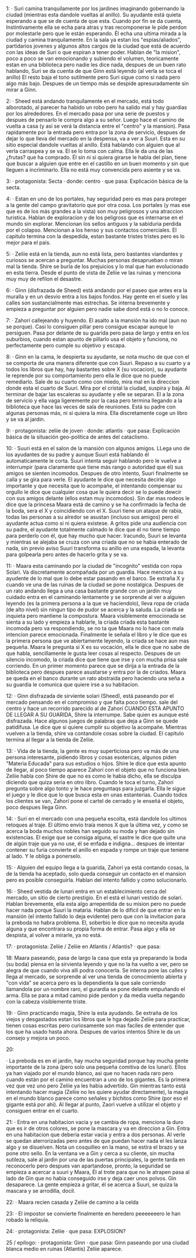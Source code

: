 1:
· Suri camina tranquilamente por los jardines imaginando gobernando la ciudad (mientras esta dandole vueltas al anillo). Su ayudante está quieta esperando a que se de cuenta de que esta. Cuando por fin se da cuenta, Instintivamente ella se echa para atras y tras recomponerse le pide perdon por molestarle pero que le están esperando. Él echa una ultima mirada a la ciudad y camina tranquilamente.
En la sala ya estan los "espias/aliados", partidarios jovenes y algunos altos cargos de la ciudad que está de acuerdo con las ideas de Suri o que espiran a tener poder. Hablan de "la mision", poco a poco se van emocionando y subiendo el volumen, teoricamente estan en una biblioteca pero nadie les dice nada, despues de un buen rato hablando, Suri se da cuenta de que Ginn está leyendo (al verla se toca el anillo) El resto baja el tono sutilmente pero Suri sigue como si nada pero algo más bajo. Despues de un tiempo más se despide apresuradamente sin mirar a Ginn.

2:
· Sheed está andando tranquilamente en el mercado, está todo alborotado, al parecer ha habido un robo pero ha salido mal y hay guardias por los alrededores. En el mercado pasa por una serie de puestos y despues de pensarlo le compra algo a su señor. Luego hace el camino de vuelta a casa (y asi se verá la distancia entre el "centro" y la mansion). Pasa rapidamente por la entrada pero entra por la zona de servicio, despues de dejar lo que lleva del mercado en la despensa, va a ver a Suuri. Esta en su sitio especial dandole vueltas al anillo. Está hablando con alguien que al verla carraspea y se va. El se lo toma con calma. Ella le da una de las ¿frutas? que ha comprado. Él sin ni si quiera girarse le habla del plan, tiene que buscar a alguien que entre en el castillo en un buen momento y sin que lleguen a incriminarlo. Ella no está muy convencida pero asiente y se va.

3:
· protagonista: Secta
· donde: centro
· que pasa: Explicación básica de la secta.

4:
· Estan en uno de los portales, hay seguridad pero es mas para proteger a la gente del campo gravitatorio que por otra cosa. Los portales (y mas ese que es de los más grandes a la vista) son muy peligrosos y una atraccion turistica. Hablan de exploracion y de los peligross que es internarse en el mundo sin explorar. Mencionan los sellos antiguos y la sabiduria perdida por el colapso. Mencionan a los henso y sus contactos comerciales. El capitulo termina con la despedida, estan bastante tristes tristes pero es lo mejor para el pais.

5:
· Zeliie está en la tienda, aun no está lista, pero bastantes viandantes y curiosos se acercan a preguntar. Muchas personas desaprueban o miran mal la tienda. Shire se burla de los prejuicios y lo mal que han evolucionado en esta tierra. Desde el punto de vista de Zeliie ve las ruinas y menciona muy muy de refilon el desastre.

6:
· Ginn (disfrazada de Sheed) está andando por el paseo que antes era la muralla y en un desvio entra a los bajos fondos. Hay gente en el suelo y las calles son sustancialmente mas estrechas. Se interna brevemente y empieza a preguntar por alguien pero nadie sabe dond está o no lo conoce.

7:
· Zahorí callejeando y huyendo. El asalto a la mansión ha ido mal (aun no se porque). Casi lo consiguen pillar pero consigue escapar aunque lo persiguen. Pasa por delante de su guarida pero pasa de largo y entra en los suburbios, cuando estan apunto de pillarlo usa el objeto y funciona, no perfectamente pero cumple su objetivo y escapa.

8:
· Ginn en la cama, le despierta su ayudante, se nota mucho de que con el se comporta de una manera diferente que con Suuri. Repaso a su cuarto y a todos los libros que hay, hay bastantes sobre X (su vocacion), su ayudante le reprende por su comportamiento pero ella le dice que no puede remediarlo. Sale de su cuarto como con miedo, mira mal en la direccion donde esta el cuarto de Suuri. Mira por el cristal la ciudad, suspira y baja. Al terminar de bajar las escaleras su ayudante y elle se separan. El a la zona de servicio y ella vaga ligeremente por la casa pero termina llegando a la biblioteca que hace las veces de sala de reuniones. Está su padre con algunas personas más, ni si quiera la mira. Ella discretamente coge un libro y se va al jardin.

9:
· protagonista: zeliie de joven
· donde: atlantis
· que pasa: Explicación básica de la situación geo-política de antes del cataclismo.

10:
· Suuri está en el salon de la mansión con algunos amigos. LLega uno de los ayudantes de su padre y aunque Suuri está hablando él automaticamente le corta. Suuri intenta seguir hablando pero le vuelve a interrumpir (para claramente que tiene más rango o autoridad que él) sus amigos se sienten incomodos. Despues de otro intento, Suuri finalmente se calla y se gira para verle. El ayudante le dice que necesita decirle algo importante y que necesita que lo acompañe, el intentando compensar su orgullo le dice que cualquier cosa que le quiera decir se lo puede dewcir con sus amigos delante (ellos estan muy incomodos). Sin dar mas rodeos le dice que la princesa Maara está de camino y se ha confirmado la fecha de la boda, sera el X y coincidiendo con el X. Suuri tiene un ataque de rabia, todas las personas a su alredor se asustan (incluso sus amigos) pero el ayudante actua como si ni quiera existese. A gritos pide una audiencia con su padre, el ayudante totalmente calmado le dice que él no tiene tiempo para perderlo con él, que hay mucho que hacer. Iracundo, Suuri se levanta y mientras se alejaba se cruza con una criada que no se habia enterado de nada, sin previo aviso Suuri transforma su anillo en una espada, la levanta para golpearla pero antes de hacerlo grita y se va.

11:
· Maara esta caminando por la ciudad de "incognito" vestida con ropa Solari. Va discretamente acompañada por un guardia. Hace mencion a su ayudente de lo mal que lo debe estar pasando en el barco. Se extraña X y cuando ve una de las ruinas de la ciudad se pone nostalgica. Despues de un rato andando llega a una casa bastante grande con un jardin muy cuidado entra en el caminando lentamente y se sorprende al ver a alguien leyendo (es la primera persona a la que ve haciendolo), lleva ropa de criada (de alto nivel) sin ningun tipo de pudor se acerca y la saluda. La criada se inquieta pero mantiene la compostura. Maara visiblemente emocionada se sienta a su lado y empieza a hablarle, la criada criada esta bastante incomoda pero va respondiendo, se no ta que Maara no lo hace con mala intencion parece emocionada. Finalmente le señala el libro y le dice que es la primera persona que ve abiertamente leyendo, la criada se hace aun mas pequeña. Maara le pregunta si X es su vocación, ella le dice que no sabe de que habla, sencillamente le gusta leer cosas al respecto. Despues de un silencio incomodo, la criada dice que tiene que irse y con mucha prisa sale corriendo. En un primer momento parece que se dirija a la entrada de la biblioteca pero despues parece asustarse y entra por la de criados. Maara se queda en el banco durante un rato abstraida pero haciendo una seña a su guardia le comunica que quiere irse a su habitacion.

12:
· Ginn disfrazada de sirviente solari (Sheed), está paseando por el mercado pensando en el compromiso y que falta poco tiempo. sale del centro y hace un recorrido parecido al de Zahorí CUANDO ESTA APUNTO DE LLEGAR A SU GUARIDA, Shire la interrumpe. Sabe quien es aunque esté disfrazada. Hace algunos juegos de palabras que deja a Ginn se quede patidifusa. Le dice que si quiere cumplir su objetivo la acompañe. Mientras vuelven a la tienda, shire va contandole cosas sobre la ciudad. El capitulo termina al llegar a la tienda de Zeliie.

13:
· Vida de la tienda, la gente es muy superticiosa pero va más de una persona interesante, pidiendo libros y cosas esotericas, algunos piden "Materia Educada" para sus estudios o hijos. Shire le dice que esta apunto de llegar, al poco tiempo aparece Zahorí con el objeto que no funciona bien. Zeliie habla con Shire de que no es como le habia dicho, ella se disculpa diciendo que quiza seria en otro libro. Cuando le toca el turno, Zahorí pregunta sobre algo tonto y le hace preguntaqs para juzgarla. Ella le sigue el juego y le dice que lo que busca esta en unas estanterias. Cuando todos los clientes se van, Zahorí pone el cartel de cerrado y le enseñá el objeto, poco despues llega Ginn.

14:
· Suri en el mercado con una pequeña escolta, está dandole los ultimos retoques al traje. El último envío traía menos X que la última vez, y como se acerca la boda muchos nobles han seguido su moda y han dejado sin existencias. El exige que se consiga alguna, el sastre le dice que quite una de algún traje que ya no use, él se enfada e indigna... despues de intentar contener su furia convierte el anillo en espada y rompe un traje que teniene al lado. Y le obliga a ponerselo.

15:
· Alguien del equipo llega a la guarida, Zahorí ya está contando cosas, la de la tienda ha aceptado, solo queda conseguir un contacto en el mansion pero es posible conseguirla. Hablan del intento fallido y como solucionarlo.

16:
· Sheed vestida de lunari entra en un establecimiento cerca del mercado, un sitio de cierto prestigio. En el está el lunari vestido de solari. Hablan brevemente, ella esta algo arrepentida de su mision pero no puede hacer nada porque  Suuri la mataria. Hablan de lo dificil de que entrar en la mansión (el intento fallido lo deja evidente) pero que con la invitacion para la preboda no habra problema. El, soberbio le dice que no necesita ayuda alguna y que encontrara su propia forma de entrar. Pasa algo y ella se despista, al volver a mirarle, ya no está.

17:
· protagonista: Zeliie / Zeliie en Atlantis / Atlantis?
· que pasa:

18: Maara paseando, pasa de largo la casa que esta ya preparando la boda (su boda) piensa en la sirvienta leyendo y que no la ha vuelto a ver, pero se alegra de que cuando viva alli podra conocerla. Se interna pore las calles y llega al mercado, se sorprende al ver una tienda de conocimiento abierta y "con vida" se acerca pero es la dependienta la que sale corriendo llamandola por un nombre raro, el gurardia se pone delante empuñando el arma. Ella se para a mitad camino pide perdon y da media vuelta negando con la cabeza visiblemente triste.

19:
· Ginn practicando magia, Shire la esta ayudando. Se extraña de los viejos y desgastados estan los libros que le hga dejado Zeliie para practicar, tienen cosas escritas pero curiosamente son mas faciles de entender que los que ha usado hasta ahora. Despues de varios intentos Shire le da un consejo y mejora un poco.

20:

· La preboda es en el jardin, hay mucha seguridad porque hay mucha gente importante de la zona (pero solo una pequeña comitiva de los lunari). Ellos ya han viajado por el mundo blanco, asi que no hacen nada raro pero cuando están por el camino encuentran a uno de los gigantes. Es la primera vez que vez uno pero Zeliie ya les habia advertido. Gin mientras tanto está intentando hacer magia (Zeliie no les quiere ayudar directamente), la magia en el mundo blanco parece como señales y bichitos como Shire (por eso el gigante está por ahi). Al llegar al punto, Zaori vuelve a utilizar el objeto y consiguen entrar en el cuarto.

21:
· Entra en una habitacion vacia y se cambia de ropa, menciona la duro que es ir de otros colores, se pone la mascara y va en direccion a Gin. Entra en una habitacion que deberia estar vacia y entra a dos personas. Al verle se quedan aterrorizadas pero antes de que puedan hacer nada el les lanza algo y se disuelven. Nota un cosquilleo en la mano, se estira el brazo y se pone otro sello. En la ventana ve a Gin y cerca a su cliente, sin mucha sutileza, sale al jardin  por una de las puertas principales, la gente tarda en reconocerlo pero despues van apartandose, pronto, la seguridad se empieza a acercar a suuri y Maara, Él al trote para que no le atrapen pasa al lado de Gin que no habia conseguido irse y deja caer unos polvos. Gin desaparece. La gente empieza a gritar, él se acerca a Suuri, se quiza la mascara y se arrodilla, docil.

22:
· Maara recien casada y Zeliie de camino a la celda

23:
· El impostor se convierte finalmente en heredero peeeeeeero le han robado la reliquia.

24:
· protagonista: Zeliie
· que pasa: EXPLOSION?

25 / epílogo:
· protagonista: Ginn
· que pasa: Ginn paseando por una ciudad blanca medio en ruinas (Atlantis) Zeliie aparece.

